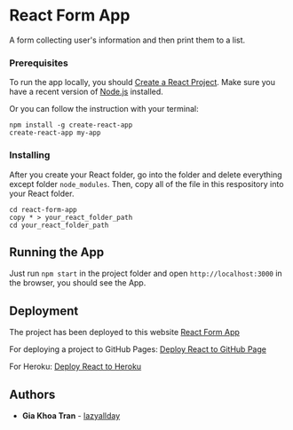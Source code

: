 # React Form App

A form collecting user's information and then print them to a list.

### Prerequisites

To run the app locally, you should [Create a React Project](https://github.com/facebookincubator/create-react-app).
Make sure you have a recent version of [Node.js](https://nodejs.org/en/) installed.

Or you can follow the instruction with your terminal:

```
npm install -g create-react-app
create-react-app my-app
```

### Installing

After you create your React folder, go into the folder and delete everything except folder `node_modules`. 
Then, copy all of the file in this respository into your React folder.

```
cd react-form-app
copy * > your_react_folder_path
cd your_react_folder_path
```

## Running the App

Just run `npm start` in the project folder and open `http://localhost:3000` in the browser, you should see the App.

## Deployment

The project has been deployed to this website [React Form App](https://react-form-app.herokuapp.com/)

For deploying a project to GitHub Pages: [Deploy React to GitHub Page](https://github.com/gitname/react-gh-pages)

For Heroku: [Deploy React to Heroku](https://blog.heroku.com/deploying-react-with-zero-configuration)

## Authors

* **Gia Khoa Tran** - [lazyallday](https://github.com/lazyallday)
